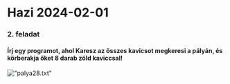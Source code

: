 # Hazi 2024-02-01

### 2. feladat
#### Írj egy programot, ahol Karesz az összes kavicsot megkeresi a pályán, és körberakja őket 8 darab zöld kaviccsal!

!["palya28.txt"](https://nagybrandy.github.io/szlghazik/pages/img/palya28.png)
